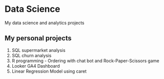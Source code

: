 # Data Science
My data science and analytics projects

## My personal projects

1. SQL supermarket analysis
2. SQL churn analysis
3. R programming - Ordering with chat bot and Rock-Paper-Scissors game
4. Looker GA4 Dashboard
5. Linear Regression Model using caret
